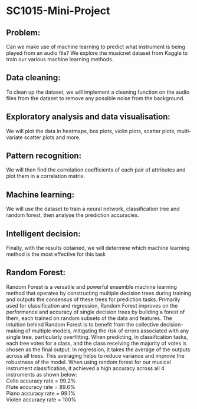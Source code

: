 # SC1015-Mini-Project

## Problem: 
Can we make use of machine learning to predict what instrument is being played from an audio file? We explore the musicnet dataset from Kaggle to train our various machine learning methods.

## Data cleaning: 
To clean up the dataset, we will implement a cleaning function on the audio files from the dataset to remove any possible noise from the background.

## Exploratory analysis and data visualisation:
We will plot the data in heatmaps, box plots, violin plots, scatter plots, multi-variate scatter plots and more.

## Pattern recognition: 
We will then find the correlation coefficients of each pair of attributes and plot them in a correlation matrix.

## Machine learning: 
We will use the dataset to train a neural network, classification tree and random forest, then analyse the  prediction accuracies.

## Intelligent decision: 
Finally, with the results obtained, we will determine which machine learning method is the most effective for this task

## Random Forest: 
Random Forest is a versatile and powerful ensemble machine learning method that operates by constructing multiple decision trees during training and outputs the consensus of these trees for prediction tasks. Primarily used for classification and regression, Random Forest improves on the performance and accuracy of single decision trees by building a forest of them, each trained on random subsets of the data and features. The intuition behind Random Forest is to benefit from the collective decision-making of multiple models, mitigating the risk of errors associated with any single tree, particularly overfitting. When predicting, in classification tasks, each tree votes for a class, and the class receiving the majority of votes is chosen as the final output. In regression, it takes the average of the outputs across all trees. This averaging helps to reduce variance and improve the robustness of the model. When using random forest for our musical instrument classification, it achieved a high accuracy across all 4 instruments as shown below: <br />
Cello accuracy rate = 99.2%<br />
Flute accuracy rate = 89.6%<br />
Piano accuracy rate = 99.1%<br />
Violen accuracy rate = 100%
